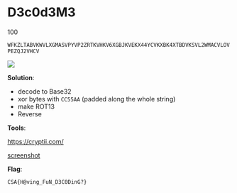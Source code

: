 # D3c0d3M3
100

`WFKZLTABVKWVLXGMASVPYVP2ZRTKVHKV6XGBJKVEKX44YCVKXBK4XTBDVKSVL2WMACVLOVPEZQJ2VHCV`

![](../images/DecodeMe.png?raw=true)

**Solution**:

- decode to Base32
- xor bytes with `CC55AA` (padded along the whole string)
- make ROT13
- Reverse

**Tools**:

https://cryptii.com/

[screenshot](../images/DecodeMe-sol.png?raw=true)

**Flag**:

`CSA{H@ving_FuN_D3C0DinG?}`